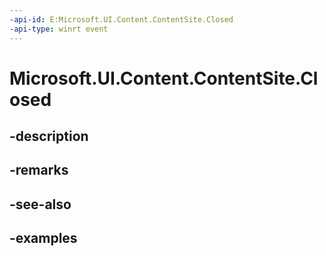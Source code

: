 ```yaml
---
-api-id: E:Microsoft.UI.Content.ContentSite.Closed
-api-type: winrt event
---
```


# Microsoft.UI.Content.ContentSite.Closed

<!--
public event Microsoft.UI.ClosableNotifierHandler Closed;
-->


## -description

## -remarks

## -see-also

## -examples


